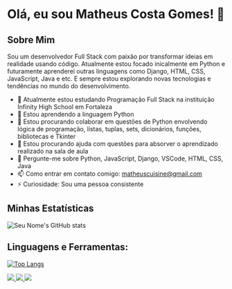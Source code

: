 # Olá, eu sou Matheus Costa Gomes! 👋

## Sobre Mim
Sou um desenvolvedor Full Stack com paixão por transformar ideias em realidade usando código. Atualmente estou focado inicalmente em Python e futuramente aprenderei outras linguagens como Django, HTML, CSS, JavaScript, Java e etc. E sempre estou explorando novas tecnologias e tendências no mundo do desenvolvimento.

- 🔭 Atualmente estou estudando Programação Full Stack na instituição Infinity High School em Fortaleza
- 🌱 Estou aprendendo a linguagem Python
- 👯 Estou procurando colaborar em questões de Python envolvendo lógica de programação, listas, tuplas, sets, dicionários, funções, bibliotecas e Tkinter
- 🤔 Estou procurando ajuda com questões para absorver o aprendizado realizado na sala de aula
- 💬 Pergunte-me sobre Python, JavaScript, Django, VSCode, HTML, CSS, Java
- 📫 Como entrar em contato comigo: matheuscuisine@gmail.com
- ⚡ Curiosidade: Sou uma pessoa consistente

## Minhas Estatísticas

![Seu Nome's GitHub stats](https://github-readme-stats.vercel.app/api?username=CostaFullStack&show_icons=true)

## Linguagens e Ferramentas:
[![Top Langs](https://github-readme-stats.vercel.app/api/top-langs/?username=CostaFullStack&layout=compact)](https://github.com/anuraghazra/github-readme-stats)

<a href="https://www.linkedin.com/in/matheus-costa-215144306/">
<img src="https://img.shields.io/badge/LinkedIn-0077B5?style=for-the-badge&logo=linkedin&logoColor=white"/>
</a>

<a href="mailto:matheuscuisine@gmail.com">
<img src="https://img.shields.io/badge/LinkedIn-0077B5?style=for-the-badge&logo=linkedin&logoColor=white"/>
</a>

<a href="[link do linkedin](https://www.instagram.com/mathmustdie/)">
<img src="https://img.shields.io/badge/LinkedIn-0077B5?style=for-the-badge&logo=linkedin&logoColor=white"/>
</a>
